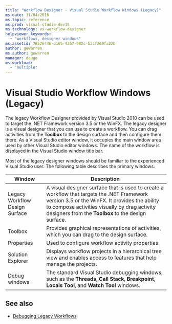 ```yaml
---
title: "Workflow Designer - Visual Studio Workflow Windows (Legacy)"
ms.date: 11/04/2016
ms.topic: reference
ms.prod: visual-studio-dev15
ms.technology: vs-workflow-designer
helpviewer_keywords:
  - "workflows, designer windows"
ms.assetid: 78526446-d165-4367-982c-b2cf269fa22b
author: gewarren
ms.author: gewarren
manager: douge
ms.workload:
  - "multiple"
---
```

# Visual Studio Workflow Windows (Legacy)

The legacy Workflow Designer provided by Visual Studio 2010 can be used to target the .NET Framework version 3.5 or the WinFX. The legacy designer is a visual designer that you can use to create a workflow. You can drag activities from the **Toolbox** to the design surface and then configure them there. As a Visual Studio editor window, it occupies the main window area used by other Visual Studio editor windows. The name of the workflow is displayed in the Visual Studio window title bar.

Most of the legacy designer windows should be familiar to the experienced Visual Studio user. The following table describes the primary windows.

|Window|Description|
|------------|-----------------|
|Legacy Workflow Design Surface|A visual designer surface that is used to create a workflow that targets the .NET Framework version 3.5 or the WinFX. It provides the ability to compose activities visually by drag activity designers from the **Toolbox** to the design surface.|
|Toolbox|Provides graphical representations of activities, which you can drag to the design surface.|
|Properties|Used to configure workflow activity properties.|
|Solution Explorer|Displays workflow projects in a hierarchical tree view and enables access to features that help manage the projects.|
|Debug windows|The standard Visual Studio debugging windows, such as the **Threads**, **Call Stack**, **Breakpoint**, **Locals Tool**, and **Watch Tool** windows.|

## See also

- [Debugging Legacy Workflows](../workflow-designer/debugging-legacy-workflows.md)